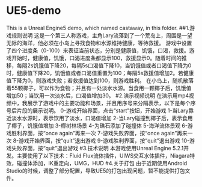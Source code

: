 # UE5-demo
This is a Unreal Engine5 demo, which named castaway, in this folder.
##1.游戏规则说明
这是一个第三人称游戏，主角Lary流落到了一个荒岛上，周围是一望无际的海洋，他必须在小岛上寻找食物和水源维持健康，等待救援。
游戏中设置了四个进度条（0-100）来表征当前状态，分别是健康值，饥饿，口渴，救援。游戏开始时，健康值，饥饿，口渴进度条都显示100，救援显示0。随着时间的推移，每隔2s饥饿值下降20，每隔5s口渴值下降10，当饥饿值或者口渴值下降为0时，健康值下降20，饥饿值或者口渴值重置为100；每隔5s救援值增加2。若健康值下降为0，则游戏失败；若救援值达到100，则游戏胜利。
在小岛上，随机散落着55颗椰子，可以作为食物；并且有一处淡水水源。当食用一颗椰子后，饥饿值增加50；当饮用一次淡水后，口渴值增加30。
#2.演示视频说明
在演示用mp4视频中，我展示了游戏中的主要功能和场景，并且用序号来分隔表示，以下是每个序号后片段的展示说明。
0-游戏开始界面，点击“start”按钮，开始游戏
1-当Lary靠近淡水水源时，表示饮用了淡水，口渴值增加
2-当Lary碰撞到椰子后，表示食用了椰子，饥饿值增加
3-椰树林场景
4-为礁石添加了碰撞体
5-海洋流体景观
6-游戏胜利界面，按“once again”再来一次
7-游戏失败界面，按“once again”再来一次
8-游戏开始界面，按“quit”退出游戏
9-游戏胜利界面，按“quit”退出游戏
10-游戏失败界面，按“quit”退出游戏
#3.技术说明
本游戏使用Unreal Engine 5.2.1开发。主要使用了以下技术：Fluid Flux流体插件，UIWS交互水体插件，Niagara特效，碰撞体添加，IK重定向，UMG，HUD
#4.关于打包
由于近期使用Android Studio的时候，调整了部分配置，导致UE5的打包出现问题，暂不能提供打包文件。
